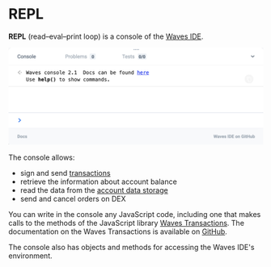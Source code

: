 # REPL

**REPL** (read–eval–print loop) is a console of the [Waves IDE](/developer-tools/waves-ide.md).

<img src="img/repl/repl.png" width="700px" />

The console allows:

* sign and send [transactions](/blockchain/transaction.md)
* retrieve the information about account balance
* read the data from the [account data storage](/blockchain/account-data-storage.md)
* send and cancel orders on DEX

You can write in the console any JavaScript code, including one that makes calls to the methods of the JavaScript library [Waves Transactions](https://github.com/wavesplatform/waves-transactions). The documentation on the Waves Transactions is available on [GitHub](https://wavesplatform.github.io/waves-transactions/).

The console also has objects and methods for accessing the Waves IDE's environment.
